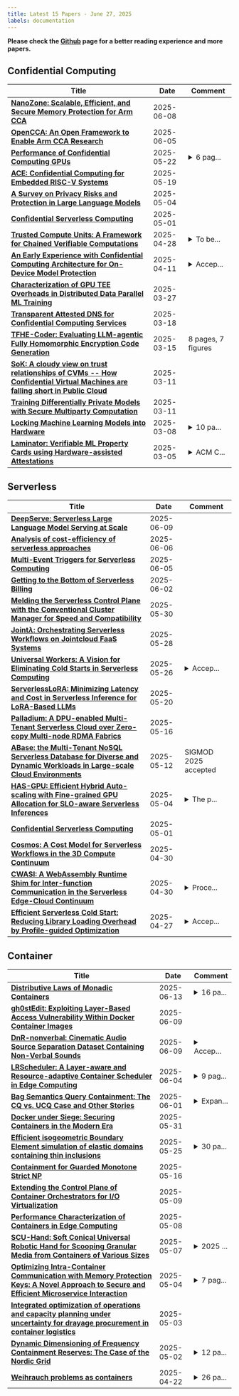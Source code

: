 ```yaml
---
title: Latest 15 Papers - June 27, 2025
labels: documentation
---
```

**Please check the [Github](https://github.com/zezhishao/MTS_Daily_ArXiv) page for a better reading experience and more papers.**

## Confidential Computing
| **Title** | **Date** | **Comment** |
| --- | --- | --- |
| **[NanoZone: Scalable, Efficient, and Secure Memory Protection for Arm CCA](http://arxiv.org/abs/2506.07034v1)** | 2025-06-08 |  |
| **[OpenCCA: An Open Framework to Enable Arm CCA Research](http://arxiv.org/abs/2506.05129v1)** | 2025-06-05 |  |
| **[Performance of Confidential Computing GPUs](http://arxiv.org/abs/2505.16501v1)** | 2025-05-22 | <details><summary>6 pag...</summary><p>6 pages, 7 tables. Accepted in conference IEEE ICDCS 2025</p></details> |
| **[ACE: Confidential Computing for Embedded RISC-V Systems](http://arxiv.org/abs/2505.12995v1)** | 2025-05-19 |  |
| **[A Survey on Privacy Risks and Protection in Large Language Models](http://arxiv.org/abs/2505.01976v1)** | 2025-05-04 |  |
| **[Confidential Serverless Computing](http://arxiv.org/abs/2504.21518v2)** | 2025-05-01 |  |
| **[Trusted Compute Units: A Framework for Chained Verifiable Computations](http://arxiv.org/abs/2504.15717v2)** | 2025-04-28 | <details><summary>To be...</summary><p>To be published in 2025 IEEE International Conference on Blockchain and Cryptocurrency (ICBC'25). 9 pages. 4 figures</p></details> |
| **[An Early Experience with Confidential Computing Architecture for On-Device Model Protection](http://arxiv.org/abs/2504.08508v1)** | 2025-04-11 | <details><summary>Accep...</summary><p>Accepted to the 8th Workshop on System Software for Trusted Execution (SysTEX 2025)</p></details> |
| **[Characterization of GPU TEE Overheads in Distributed Data Parallel ML Training](http://arxiv.org/abs/2501.11771v2)** | 2025-03-27 |  |
| **[Transparent Attested DNS for Confidential Computing Services](http://arxiv.org/abs/2503.14611v1)** | 2025-03-18 |  |
| **[TFHE-Coder: Evaluating LLM-agentic Fully Homomorphic Encryption Code Generation](http://arxiv.org/abs/2503.12217v1)** | 2025-03-15 | 8 pages, 7 figures |
| **[SoK: A cloudy view on trust relationships of CVMs -- How Confidential Virtual Machines are falling short in Public Cloud](http://arxiv.org/abs/2503.08256v1)** | 2025-03-11 |  |
| **[Training Differentially Private Models with Secure Multiparty Computation](http://arxiv.org/abs/2202.02625v4)** | 2025-03-11 |  |
| **[Locking Machine Learning Models into Hardware](http://arxiv.org/abs/2405.20990v2)** | 2025-03-08 | <details><summary>10 pa...</summary><p>10 pages, 6 figures of main text; 9 pages, 12 figures of appendices</p></details> |
| **[Laminator: Verifiable ML Property Cards using Hardware-assisted Attestations](http://arxiv.org/abs/2406.17548v3)** | 2025-03-05 | <details><summary>ACM C...</summary><p>ACM Conference on Data and Application Security and Privacy (CODASPY), 2025</p></details> |

## Serverless
| **Title** | **Date** | **Comment** |
| --- | --- | --- |
| **[DeepServe: Serverless Large Language Model Serving at Scale](http://arxiv.org/abs/2501.14417v3)** | 2025-06-09 |  |
| **[Analysis of cost-efficiency of serverless approaches](http://arxiv.org/abs/2506.05836v1)** | 2025-06-06 |  |
| **[Multi-Event Triggers for Serverless Computing](http://arxiv.org/abs/2505.21199v2)** | 2025-06-05 |  |
| **[Getting to the Bottom of Serverless Billing](http://arxiv.org/abs/2506.01283v1)** | 2025-06-02 |  |
| **[Melding the Serverless Control Plane with the Conventional Cluster Manager for Speed and Compatibility](http://arxiv.org/abs/2505.24551v1)** | 2025-05-30 |  |
| **[Joint$λ$: Orchestrating Serverless Workflows on Jointcloud FaaS Systems](http://arxiv.org/abs/2505.21899v1)** | 2025-05-28 |  |
| **[Universal Workers: A Vision for Eliminating Cold Starts in Serverless Computing](http://arxiv.org/abs/2505.19880v1)** | 2025-05-26 | <details><summary>Accep...</summary><p>Accepted for publication in 2025 IEEE 18th International Conference on Cloud Computing (CLOUD)</p></details> |
| **[ServerlessLoRA: Minimizing Latency and Cost in Serverless Inference for LoRA-Based LLMs](http://arxiv.org/abs/2505.14468v1)** | 2025-05-20 |  |
| **[Palladium: A DPU-enabled Multi-Tenant Serverless Cloud over Zero-copy Multi-node RDMA Fabrics](http://arxiv.org/abs/2505.11339v1)** | 2025-05-16 |  |
| **[ABase: the Multi-Tenant NoSQL Serverless Database for Diverse and Dynamic Workloads in Large-scale Cloud Environments](http://arxiv.org/abs/2505.07692v1)** | 2025-05-12 | SIGMOD 2025 accepted |
| **[HAS-GPU: Efficient Hybrid Auto-scaling with Fine-grained GPU Allocation for SLO-aware Serverless Inferences](http://arxiv.org/abs/2505.01968v1)** | 2025-05-04 | <details><summary>The p...</summary><p>The paper has been accepted by Euro-Par 2025</p></details> |
| **[Confidential Serverless Computing](http://arxiv.org/abs/2504.21518v2)** | 2025-05-01 |  |
| **[Cosmos: A Cost Model for Serverless Workflows in the 3D Compute Continuum](http://arxiv.org/abs/2504.20189v2)** | 2025-04-30 |  |
| **[CWASI: A WebAssembly Runtime Shim for Inter-function Communication in the Serverless Edge-Cloud Continuum](http://arxiv.org/abs/2504.21503v1)** | 2025-04-30 | <details><summary>Proce...</summary><p>Proceedings of the Eighth ACM/IEEE Symposium on Edge Computing</p></details> |
| **[Efficient Serverless Cold Start: Reducing Library Loading Overhead by Profile-guided Optimization](http://arxiv.org/abs/2504.19283v1)** | 2025-04-27 | <details><summary>Accep...</summary><p>Accepted for publication at the 45th IEEE International Conference on Distributed Computing Systems (ICDCS 2025)</p></details> |

## Container
| **Title** | **Date** | **Comment** |
| --- | --- | --- |
| **[Distributive Laws of Monadic Containers](http://arxiv.org/abs/2503.17191v2)** | 2025-06-13 | <details><summary>16 pa...</summary><p>16 pages main text, 4 pages appendices. To appear at CALCO 2025</p></details> |
| **[gh0stEdit: Exploiting Layer-Based Access Vulnerability Within Docker Container Images](http://arxiv.org/abs/2506.08218v1)** | 2025-06-09 |  |
| **[DnR-nonverbal: Cinematic Audio Source Separation Dataset Containing Non-Verbal Sounds](http://arxiv.org/abs/2506.02499v2)** | 2025-06-09 | <details><summary>Accep...</summary><p>Accepted to Interspeech 2025, 5 pages, 3 figures, dataset is available at https://zenodo.org/records/15470640</p></details> |
| **[LRScheduler: A Layer-aware and Resource-adaptive Container Scheduler in Edge Computing](http://arxiv.org/abs/2506.03694v1)** | 2025-06-04 | <details><summary>9 pag...</summary><p>9 pages, 10 figures, The 20th International Conference on Mobility, Sensing and Networking (MSN 2024)</p></details> |
| **[Bag Semantics Query Containment: The CQ vs. UCQ Case and Other Stories](http://arxiv.org/abs/2503.07219v3)** | 2025-06-01 | <details><summary>Expan...</summary><p>Expanded explanations to provide better intuitions</p></details> |
| **[Docker under Siege: Securing Containers in the Modern Era](http://arxiv.org/abs/2506.02043v1)** | 2025-05-31 |  |
| **[Efficient isogeometric Boundary Element simulation of elastic domains containing thin inclusions](http://arxiv.org/abs/2505.19170v1)** | 2025-05-25 | <details><summary>30 pa...</summary><p>30 pages, 22 figures, 1 appendix</p></details> |
| **[Containment for Guarded Monotone Strict NP](http://arxiv.org/abs/2310.01254v4)** | 2025-05-16 |  |
| **[Extending the Control Plane of Container Orchestrators for I/O Virtualization](http://arxiv.org/abs/2505.06041v1)** | 2025-05-09 |  |
| **[Performance Characterization of Containers in Edge Computing](http://arxiv.org/abs/2505.02082v2)** | 2025-05-08 |  |
| **[SCU-Hand: Soft Conical Universal Robotic Hand for Scooping Granular Media from Containers of Various Sizes](http://arxiv.org/abs/2505.04162v1)** | 2025-05-07 | <details><summary>2025 ...</summary><p>2025 IEEE International Conference on Robotics and Automation (ICRA2025). Preprint. Accepted January 2025</p></details> |
| **[Optimizing Intra-Container Communication with Memory Protection Keys: A Novel Approach to Secure and Efficient Microservice Interaction](http://arxiv.org/abs/2505.07836v1)** | 2025-05-04 | <details><summary>7 pag...</summary><p>7 pages, 3 figures, 1 table</p></details> |
| **[Integrated optimization of operations and capacity planning under uncertainty for drayage procurement in container logistics](http://arxiv.org/abs/2505.01808v1)** | 2025-05-03 |  |
| **[Dynamic Dimensioning of Frequency Containment Reserves: The Case of the Nordic Grid](http://arxiv.org/abs/2411.11093v2)** | 2025-05-02 | <details><summary>12 pa...</summary><p>12 pages, 12 figures, submitted to IEEE Transactions on Power Systems</p></details> |
| **[Weihrauch problems as containers](http://arxiv.org/abs/2501.17250v2)** | 2025-04-22 | <details><summary>26 pa...</summary><p>26 pages, minor edits following reviews for a conference version</p></details> |

